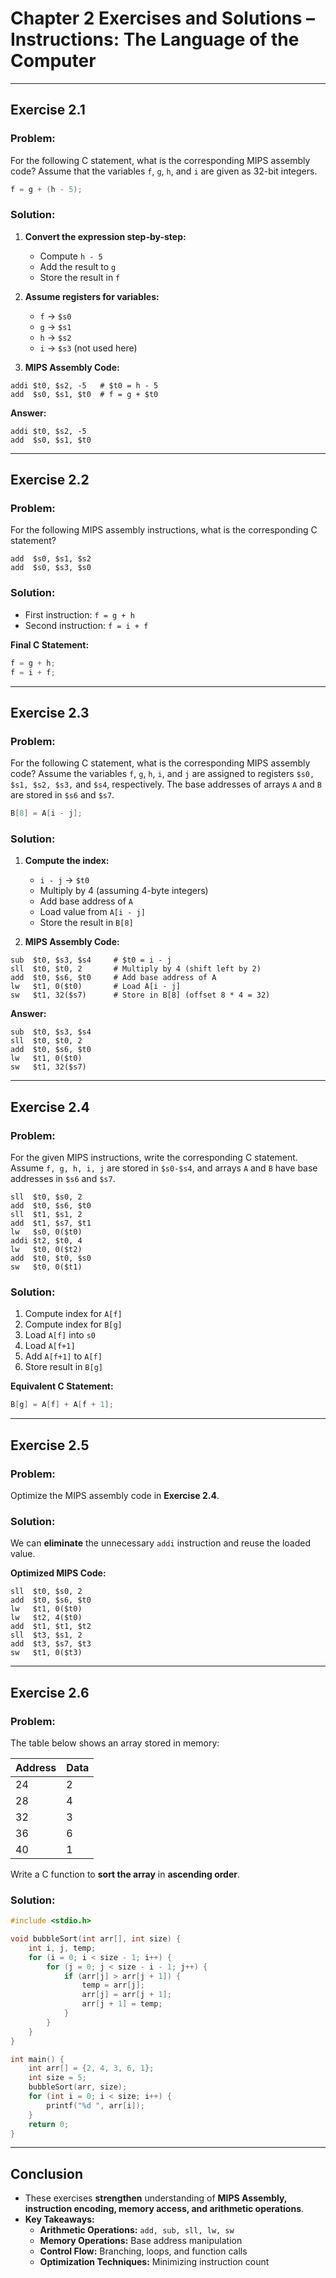 # **Chapter 2 Exercises and Solutions – Instructions: The Language of the Computer**  

---

## **Exercise 2.1**  
### **Problem:**  
For the following C statement, what is the corresponding MIPS assembly code? Assume that the variables `f`, `g`, `h`, and `i` are given as 32-bit integers.

```c
f = g + (h - 5);
```

### **Solution:**  
1. **Convert the expression step-by-step:**  
   - Compute `h - 5`
   - Add the result to `g`
   - Store the result in `f`
   
2. **Assume registers for variables:**  
   - `f` → `$s0`  
   - `g` → `$s1`  
   - `h` → `$s2`  
   - `i` → `$s3` (not used here)  

3. **MIPS Assembly Code:**
```assembly
addi $t0, $s2, -5   # $t0 = h - 5
add  $s0, $s1, $t0  # f = g + $t0
```

**Answer:**  
```assembly
addi $t0, $s2, -5
add  $s0, $s1, $t0
```

---

## **Exercise 2.2**  
### **Problem:**  
For the following MIPS assembly instructions, what is the corresponding C statement?

```assembly
add  $s0, $s1, $s2
add  $s0, $s3, $s0
```

### **Solution:**  
- First instruction: `f = g + h`  
- Second instruction: `f = i + f`

**Final C Statement:**
```c
f = g + h;
f = i + f;
```

---

## **Exercise 2.3**  
### **Problem:**  
For the following C statement, what is the corresponding MIPS assembly code? Assume the variables `f`, `g`, `h`, `i`, and `j` are assigned to registers `$s0, $s1, $s2, $s3,` and `$s4`, respectively. The base addresses of arrays `A` and `B` are stored in `$s6` and `$s7`.

```c
B[8] = A[i - j];
```

### **Solution:**
1. **Compute the index:**  
   - `i - j` → `$t0`
   - Multiply by 4 (assuming 4-byte integers)  
   - Add base address of `A`
   - Load value from `A[i - j]`  
   - Store the result in `B[8]`

2. **MIPS Assembly Code:**
```assembly
sub  $t0, $s3, $s4     # $t0 = i - j
sll  $t0, $t0, 2       # Multiply by 4 (shift left by 2)
add  $t0, $s6, $t0     # Add base address of A
lw   $t1, 0($t0)       # Load A[i - j]
sw   $t1, 32($s7)      # Store in B[8] (offset 8 * 4 = 32)
```

**Answer:**
```assembly
sub  $t0, $s3, $s4
sll  $t0, $t0, 2
add  $t0, $s6, $t0
lw   $t1, 0($t0)
sw   $t1, 32($s7)
```

---

## **Exercise 2.4**  
### **Problem:**  
For the given MIPS instructions, write the corresponding C statement. Assume `f, g, h, i, j` are stored in `$s0-$s4`, and arrays `A` and `B` have base addresses in `$s6` and `$s7`.

```assembly
sll  $t0, $s0, 2
add  $t0, $s6, $t0
sll  $t1, $s1, 2
add  $t1, $s7, $t1
lw   $s0, 0($t0)
addi $t2, $t0, 4
lw   $t0, 0($t2)
add  $t0, $t0, $s0
sw   $t0, 0($t1)
```

### **Solution:**  
1. Compute index for `A[f]`  
2. Compute index for `B[g]`  
3. Load `A[f]` into `s0`  
4. Load `A[f+1]`  
5. Add `A[f+1]` to `A[f]`  
6. Store result in `B[g]`

**Equivalent C Statement:**
```c
B[g] = A[f] + A[f + 1];
```

---

## **Exercise 2.5**  
### **Problem:**  
Optimize the MIPS assembly code in **Exercise 2.4**.

### **Solution:**  
We can **eliminate** the unnecessary `addi` instruction and reuse the loaded value.

**Optimized MIPS Code:**
```assembly
sll  $t0, $s0, 2
add  $t0, $s6, $t0
lw   $t1, 0($t0)
lw   $t2, 4($t0)  
add  $t1, $t1, $t2
sll  $t3, $s1, 2
add  $t3, $s7, $t3
sw   $t1, 0($t3)
```

---

## **Exercise 2.6**  
### **Problem:**  
The table below shows an array stored in memory:

| **Address** | **Data** |
|------------|---------|
| 24         | 2       |
| 28         | 4       |
| 32         | 3       |
| 36         | 6       |
| 40         | 1       |

Write a C function to **sort the array** in **ascending order**.

### **Solution:**  
```c
#include <stdio.h>

void bubbleSort(int arr[], int size) {
    int i, j, temp;
    for (i = 0; i < size - 1; i++) {
        for (j = 0; j < size - i - 1; j++) {
            if (arr[j] > arr[j + 1]) {
                temp = arr[j];
                arr[j] = arr[j + 1];
                arr[j + 1] = temp;
            }
        }
    }
}

int main() {
    int arr[] = {2, 4, 3, 6, 1};
    int size = 5;
    bubbleSort(arr, size);
    for (int i = 0; i < size; i++) {
        printf("%d ", arr[i]);
    }
    return 0;
}
```

---

## **Conclusion**  
- These exercises **strengthen** understanding of **MIPS Assembly, instruction encoding, memory access, and arithmetic operations**.
- **Key Takeaways:**  
  - **Arithmetic Operations:** `add, sub, sll, lw, sw`
  - **Memory Operations:** Base address manipulation
  - **Control Flow:** Branching, loops, and function calls
  - **Optimization Techniques:** Minimizing instruction count
